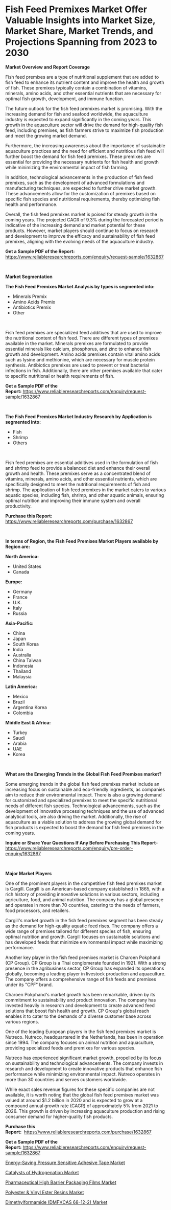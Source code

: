 <p><h1>Fish Feed Premixes Market Offer Valuable Insights into Market Size, Market Share, Market Trends, and Projections Spanning from 2023 to 2030</h1></p><p><strong>Market Overview and Report Coverage</strong></p>
<p><p>Fish feed premixes are a type of nutritional supplement that are added to fish feed to enhance its nutrient content and improve the health and growth of fish. These premixes typically contain a combination of vitamins, minerals, amino acids, and other essential nutrients that are necessary for optimal fish growth, development, and immune function.</p><p>The future outlook for the fish feed premixes market is promising. With the increasing demand for fish and seafood worldwide, the aquaculture industry is expected to expand significantly in the coming years. This growth in the aquaculture sector will drive the demand for high-quality fish feed, including premixes, as fish farmers strive to maximize fish production and meet the growing market demand.</p><p>Furthermore, the increasing awareness about the importance of sustainable aquaculture practices and the need for efficient and nutritious fish feed will further boost the demand for fish feed premixes. These premixes are essential for providing the necessary nutrients for fish health and growth while minimizing the environmental impact of fish farming.</p><p>In addition, technological advancements in the production of fish feed premixes, such as the development of advanced formulations and manufacturing techniques, are expected to further drive market growth. These advancements allow for the customization of premixes based on specific fish species and nutritional requirements, thereby optimizing fish health and performance.</p><p>Overall, the fish feed premixes market is poised for steady growth in the coming years. The projected CAGR of 9.3% during the forecasted period is indicative of the increasing demand and market potential for these products. However, market players should continue to focus on research and development to improve the efficacy and sustainability of fish feed premixes, aligning with the evolving needs of the aquaculture industry.</p></p>
<p><strong>Get a Sample PDF of the Report:</strong> <a href="https://www.reliableresearchreports.com/enquiry/request-sample/1632867">https://www.reliableresearchreports.com/enquiry/request-sample/1632867</a></p>
<p>&nbsp;</p>
<p><strong>Market Segmentation</strong></p>
<p><strong>The Fish Feed Premixes Market Analysis by types is segmented into:</strong></p>
<p><ul><li>Minerals Premix</li><li>Amino Acids Premix</li><li>Antibiotics Premix</li><li>Other</li></ul></p>
<p>&nbsp;</p>
<p><p>Fish feed premixes are specialized feed additives that are used to improve the nutritional content of fish feed. There are different types of premixes available in the market. Minerals premixes are formulated to provide essential minerals like calcium, phosphorus, and zinc to enhance fish growth and development. Amino acids premixes contain vital amino acids such as lysine and methionine, which are necessary for muscle protein synthesis. Antibiotics premixes are used to prevent or treat bacterial infections in fish. Additionally, there are other premixes available that cater to specific nutritional or health requirements of fish.</p></p>
<p><strong>Get a Sample PDF of the Report:</strong>&nbsp;<a href="https://www.reliableresearchreports.com/enquiry/request-sample/1632867">https://www.reliableresearchreports.com/enquiry/request-sample/1632867</a></p>
<p>&nbsp;</p>
<p><strong>The Fish Feed Premixes Market Industry Research by Application is segmented into:</strong></p>
<p><ul><li>Fish</li><li>Shrimp</li><li>Others</li></ul></p>
<p>&nbsp;</p>
<p><p>Fish feed premixes are essential additives used in the formulation of fish and shrimp feed to provide a balanced diet and enhance their overall growth and health. These premixes serve as a concentrated blend of vitamins, minerals, amino acids, and other essential nutrients, which are specifically designed to meet the nutritional requirements of fish and shrimp. The application of fish feed premixes in the market caters to various aquatic species, including fish, shrimp, and other aquatic animals, ensuring optimal nutrition and improving their immune system and overall productivity.</p></p>
<p><strong>Purchase this Report:</strong>&nbsp; <a href="https://www.reliableresearchreports.com/purchase/1632867">https://www.reliableresearchreports.com/purchase/1632867</a></p>
<p>&nbsp;</p>
<p><strong>In terms of Region, the Fish Feed Premixes Market Players available by Region are:</strong></p>
<p>
    <p> <strong> North America: </strong>
        <ul>
            <li>United States</li>
            <li>Canada</li>
        </ul>
        </p> 
    <p> <strong> Europe: </strong>
        <ul>
            <li>Germany</li>
            <li>France</li>
            <li>U.K.</li>
            <li>Italy</li>
            <li>Russia</li>
        </ul>
        </p> 
    <p> <strong> Asia-Pacific: </strong>
        <ul>
            <li>China</li>
            <li>Japan</li>
            <li>South Korea</li>
            <li>India</li>
            <li>Australia</li>
            <li>China Taiwan</li>
            <li>Indonesia</li>
            <li>Thailand</li>
            <li>Malaysia</li>
        </ul>
        </p> 
    <p> <strong> Latin America: </strong>
        <ul>
            <li>Mexico</li>
            <li>Brazil</li>
            <li>Argentina Korea</li>
            <li>Colombia</li>
        </ul>
        </p> 
    <p> <strong> Middle East & Africa: </strong>
        <ul>
            <li>Turkey</li>
            <li>Saudi</li>
            <li>Arabia</li>
            <li>UAE</li>
            <li>Korea</li>
        </ul>
    </p>
    </p>
<p>&nbsp;</p>
<p><strong>What are the Emerging Trends in the Global Fish Feed Premixes market?</strong></p>
<p><p>Some emerging trends in the global fish feed premixes market include an increasing focus on sustainable and eco-friendly ingredients, as companies aim to reduce their environmental impact. There is also a growing demand for customized and specialized premixes to meet the specific nutritional needs of different fish species. Technological advancements, such as the development of innovative processing techniques and the use of advanced analytical tools, are also driving the market. Additionally, the rise of aquaculture as a viable solution to address the growing global demand for fish products is expected to boost the demand for fish feed premixes in the coming years.</p></p>
<p><strong>Inquire or Share Your Questions If Any Before Purchasing This Report</strong>- <a href="https://www.reliableresearchreports.com/enquiry/pre-order-enquiry/1632867">https://www.reliableresearchreports.com/enquiry/pre-order-enquiry/1632867</a></p>
<p>&nbsp;</p>
<p><strong>Major Market Players</strong></p>
<p><p>One of the prominent players in the competitive fish feed premixes market is Cargill. Cargill is an American-based company established in 1865, with a rich history of providing innovative solutions in various sectors, including agriculture, food, and animal nutrition. The company has a global presence and operates in more than 70 countries, catering to the needs of farmers, food processors, and retailers.</p><p>Cargill's market growth in the fish feed premixes segment has been steady as the demand for high-quality aquatic feed rises. The company offers a wide range of premixes tailored for different species of fish, ensuring optimal nutrition and growth. Cargill focuses on sustainable solutions and has developed feeds that minimize environmental impact while maximizing performance.</p><p>Another key player in the fish feed premixes market is Charoen Pokphand (CP Group). CP Group is a Thai conglomerate founded in 1921. With a strong presence in the agribusiness sector, CP Group has expanded its operations globally, becoming a leading player in livestock production and aquaculture. The company offers a comprehensive range of fish feeds and premixes under its "CPF" brand.</p><p>Charoen Pokphand's market growth has been remarkable, driven by its commitment to sustainability and product innovation. The company has invested heavily in research and development to create advanced feed solutions that boost fish health and growth. CP Group's global reach enables it to cater to the demands of a diverse customer base across various regions.</p><p>One of the leading European players in the fish feed premixes market is Nutreco. Nutreco, headquartered in the Netherlands, has been in operation since 1994. The company focuses on animal nutrition and aquaculture, providing specialized feeds and premixes for various species.</p><p>Nutreco has experienced significant market growth, propelled by its focus on sustainability and technological advancements. The company invests in research and development to create innovative products that enhance fish performance while minimizing environmental impact. Nutreco operates in more than 30 countries and serves customers worldwide.</p><p>While exact sales revenue figures for these specific companies are not available, it is worth noting that the global fish feed premixes market was valued at around $1.2 billion in 2020 and is expected to grow at a compound annual growth rate (CAGR) of approximately 5% from 2021 to 2026. This growth is driven by increasing aquaculture production and rising consumer demand for higher-quality fish products.</p></p>
<p><strong>Purchase this Report:</strong>&nbsp;&nbsp;<a href="https://www.reliableresearchreports.com/purchase/1632867">https://www.reliableresearchreports.com/purchase/1632867</a></p>
<p></p>
<p><strong>Get a Sample PDF of the Report:</strong>&nbsp;<a href="https://www.reliableresearchreports.com/enquiry/request-sample/1632867">https://www.reliableresearchreports.com/enquiry/request-sample/1632867</a></p>
<p><p><a href="https://medium.com/@lloydgrimes52/energy-saving-pressure-sensitive-adhesive-tape-market-analysis-and-sze-forecasted-for-period-from-95a5a4b07bf3">Energy-Saving Pressure Sensitive Adhesive Tape Market</a></p><p><a href="https://medium.com/@noemiharvey05/catalysts-of-hydrogenation-market-research-report-its-history-and-forecast-2023-to-2030-a17e26409400">Catalysts of Hydrogenation Market</a></p><p><a href="https://medium.com/@roscoemayer1990/pharmaceutical-high-barrier-packaging-films-market-size-market-outlook-and-market-forecast-2023-b8aaab9634e6">Pharmaceutical High Barrier Packaging Films Market</a></p><p><a href="https://medium.com/@ethelcrooks2023/polyester-vinyl-ester-resins-market-size-and-market-trends-complete-industry-overview-2023-to-9da44a85284e">Polyester & Vinyl Ester Resins Market</a></p><p><a href="https://medium.com/@malliefeest1955/dimethylformamide-dmf-cas-68-12-2-market-competitive-analysis-market-trends-and-forecast-to-5405a48903bf">Dimethylformamide (DMF)(CAS 68-12-2) Market</a></p></p>
